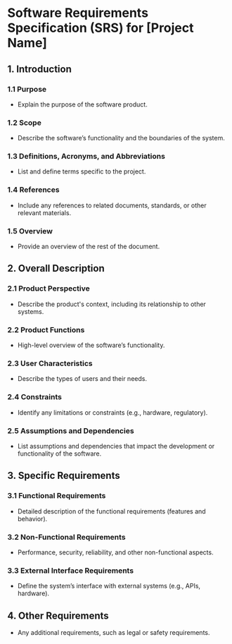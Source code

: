 # Software Requirements Specification (SRS) for [Project Name]

## 1. Introduction

### 1.1 Purpose
- Explain the purpose of the software product.

### 1.2 Scope
- Describe the software’s functionality and the boundaries of the system.

### 1.3 Definitions, Acronyms, and Abbreviations
- List and define terms specific to the project.

### 1.4 References
- Include any references to related documents, standards, or other relevant materials.

### 1.5 Overview
- Provide an overview of the rest of the document.

## 2. Overall Description

### 2.1 Product Perspective
- Describe the product's context, including its relationship to other systems.

### 2.2 Product Functions
- High-level overview of the software’s functionality.

### 2.3 User Characteristics
- Describe the types of users and their needs.

### 2.4 Constraints
- Identify any limitations or constraints (e.g., hardware, regulatory).

### 2.5 Assumptions and Dependencies
- List assumptions and dependencies that impact the development or functionality of the software.

## 3. Specific Requirements

### 3.1 Functional Requirements
- Detailed description of the functional requirements (features and behavior).

### 3.2 Non-Functional Requirements
- Performance, security, reliability, and other non-functional aspects.

### 3.3 External Interface Requirements
- Define the system’s interface with external systems (e.g., APIs, hardware).

## 4. Other Requirements
- Any additional requirements, such as legal or safety requirements.

